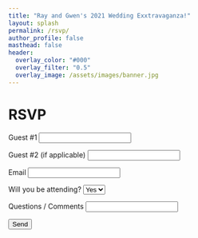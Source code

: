 ```yaml
---
title: "Ray and Gwen's 2021 Wedding Exxtravaganza!"
layout: splash
permalink: /rsvp/
author_profile: false
masthead: false
header:
  overlay_color: "#000"
  overlay_filter: "0.5"
  overlay_image: /assets/images/banner.jpg
---
```


# RSVP  

<form name="rsvp" action="/success/" netlify>
  <p>
    <label>Guest #1 <input type="text" name="name" required/></label>
  </p>
  <p>
    <label>Guest #2 (if applicable) <input type="text" name="plus-one" /></label>
  </p>
    <p>
     <label>Email <input type="email" name="email" required/></label>
  </p>
    <p>
    <label for="attendance">Will you be attending?</label>
    <select class="form-control" id="attendance" name="attendance">
          <option value="yes">Yes</option>
          <option value="no">No</option>
    </select>  
  </p>
    <p>
    <label>Questions / Comments <input type="text" name="comments" /></label>
  </p>
  <p>
    <button type="submit">Send</button>
  </p>
</form>
